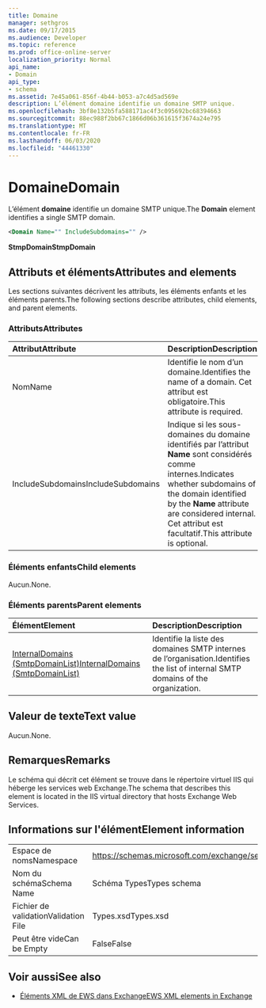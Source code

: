 ```yaml
---
title: Domaine
manager: sethgros
ms.date: 09/17/2015
ms.audience: Developer
ms.topic: reference
ms.prod: office-online-server
localization_priority: Normal
api_name:
- Domain
api_type:
- schema
ms.assetid: 7e45a061-856f-4b44-b053-a7c4d5ad569e
description: L’élément domaine identifie un domaine SMTP unique.
ms.openlocfilehash: 3bf8e132b5fa588171ac4f3c095692bc68394663
ms.sourcegitcommit: 88ec988f2bb67c1866d06b361615f3674a24e795
ms.translationtype: MT
ms.contentlocale: fr-FR
ms.lasthandoff: 06/03/2020
ms.locfileid: "44461330"
---
```

# <a name="domain"></a><span data-ttu-id="84246-103">Domaine</span><span class="sxs-lookup"><span data-stu-id="84246-103">Domain</span></span>

<span data-ttu-id="84246-104">L’élément **domaine** identifie un domaine SMTP unique.</span><span class="sxs-lookup"><span data-stu-id="84246-104">The **Domain** element identifies a single SMTP domain.</span></span> 
  
```xml
<Domain Name="" IncludeSubdomains="" />
```

 <span data-ttu-id="84246-105">**StmpDomain**</span><span class="sxs-lookup"><span data-stu-id="84246-105">**StmpDomain**</span></span>
## <a name="attributes-and-elements"></a><span data-ttu-id="84246-106">Attributs et éléments</span><span class="sxs-lookup"><span data-stu-id="84246-106">Attributes and elements</span></span>

<span data-ttu-id="84246-107">Les sections suivantes décrivent les attributs, les éléments enfants et les éléments parents.</span><span class="sxs-lookup"><span data-stu-id="84246-107">The following sections describe attributes, child elements, and parent elements.</span></span>
  
### <a name="attributes"></a><span data-ttu-id="84246-108">Attributs</span><span class="sxs-lookup"><span data-stu-id="84246-108">Attributes</span></span>

|<span data-ttu-id="84246-109">**Attribut**</span><span class="sxs-lookup"><span data-stu-id="84246-109">**Attribute**</span></span>|<span data-ttu-id="84246-110">**Description**</span><span class="sxs-lookup"><span data-stu-id="84246-110">**Description**</span></span>|
|:-----|:-----|
|<span data-ttu-id="84246-111">Nom</span><span class="sxs-lookup"><span data-stu-id="84246-111">Name</span></span>  <br/> |<span data-ttu-id="84246-112">Identifie le nom d’un domaine.</span><span class="sxs-lookup"><span data-stu-id="84246-112">Identifies the name of a domain.</span></span> <span data-ttu-id="84246-113">Cet attribut est obligatoire.</span><span class="sxs-lookup"><span data-stu-id="84246-113">This attribute is required.</span></span>  <br/> |
|<span data-ttu-id="84246-114">IncludeSubdomains</span><span class="sxs-lookup"><span data-stu-id="84246-114">IncludeSubdomains</span></span>  <br/> |<span data-ttu-id="84246-115">Indique si les sous-domaines du domaine identifiés par l’attribut **Name** sont considérés comme internes.</span><span class="sxs-lookup"><span data-stu-id="84246-115">Indicates whether subdomains of the domain identified by the **Name** attribute are considered internal.</span></span> <span data-ttu-id="84246-116">Cet attribut est facultatif.</span><span class="sxs-lookup"><span data-stu-id="84246-116">This attribute is optional.</span></span>  <br/> |
   
### <a name="child-elements"></a><span data-ttu-id="84246-117">Éléments enfants</span><span class="sxs-lookup"><span data-stu-id="84246-117">Child elements</span></span>

<span data-ttu-id="84246-118">Aucun.</span><span class="sxs-lookup"><span data-stu-id="84246-118">None.</span></span>
  
### <a name="parent-elements"></a><span data-ttu-id="84246-119">Éléments parents</span><span class="sxs-lookup"><span data-stu-id="84246-119">Parent elements</span></span>

|<span data-ttu-id="84246-120">**Élément**</span><span class="sxs-lookup"><span data-stu-id="84246-120">**Element**</span></span>|<span data-ttu-id="84246-121">**Description**</span><span class="sxs-lookup"><span data-stu-id="84246-121">**Description**</span></span>|
|:-----|:-----|
|[<span data-ttu-id="84246-122">InternalDomains (SmtpDomainList)</span><span class="sxs-lookup"><span data-stu-id="84246-122">InternalDomains (SmtpDomainList)</span></span>](internaldomains-smtpdomainlist.md) <br/> |<span data-ttu-id="84246-123">Identifie la liste des domaines SMTP internes de l’organisation.</span><span class="sxs-lookup"><span data-stu-id="84246-123">Identifies the list of internal SMTP domains of the organization.</span></span>  <br/> |
   
## <a name="text-value"></a><span data-ttu-id="84246-124">Valeur de texte</span><span class="sxs-lookup"><span data-stu-id="84246-124">Text value</span></span>

<span data-ttu-id="84246-125">Aucun.</span><span class="sxs-lookup"><span data-stu-id="84246-125">None.</span></span>
  
## <a name="remarks"></a><span data-ttu-id="84246-126">Remarques</span><span class="sxs-lookup"><span data-stu-id="84246-126">Remarks</span></span>

<span data-ttu-id="84246-127">Le schéma qui décrit cet élément se trouve dans le répertoire virtuel IIS qui héberge les services web Exchange.</span><span class="sxs-lookup"><span data-stu-id="84246-127">The schema that describes this element is located in the IIS virtual directory that hosts Exchange Web Services.</span></span>
  
## <a name="element-information"></a><span data-ttu-id="84246-128">Informations sur l'élément</span><span class="sxs-lookup"><span data-stu-id="84246-128">Element information</span></span>

|||
|:-----|:-----|
|<span data-ttu-id="84246-129">Espace de noms</span><span class="sxs-lookup"><span data-stu-id="84246-129">Namespace</span></span>  <br/> |https://schemas.microsoft.com/exchange/services/2006/types  <br/> |
|<span data-ttu-id="84246-130">Nom du schéma</span><span class="sxs-lookup"><span data-stu-id="84246-130">Schema Name</span></span>  <br/> |<span data-ttu-id="84246-131">Schéma Types</span><span class="sxs-lookup"><span data-stu-id="84246-131">Types schema</span></span>  <br/> |
|<span data-ttu-id="84246-132">Fichier de validation</span><span class="sxs-lookup"><span data-stu-id="84246-132">Validation File</span></span>  <br/> |<span data-ttu-id="84246-133">Types.xsd</span><span class="sxs-lookup"><span data-stu-id="84246-133">Types.xsd</span></span>  <br/> |
|<span data-ttu-id="84246-134">Peut être vide</span><span class="sxs-lookup"><span data-stu-id="84246-134">Can be Empty</span></span>  <br/> |<span data-ttu-id="84246-135">False</span><span class="sxs-lookup"><span data-stu-id="84246-135">False</span></span>  <br/> |
   
## <a name="see-also"></a><span data-ttu-id="84246-136">Voir aussi</span><span class="sxs-lookup"><span data-stu-id="84246-136">See also</span></span>

- [<span data-ttu-id="84246-137">Éléments XML de EWS dans Exchange</span><span class="sxs-lookup"><span data-stu-id="84246-137">EWS XML elements in Exchange</span></span>](ews-xml-elements-in-exchange.md)


